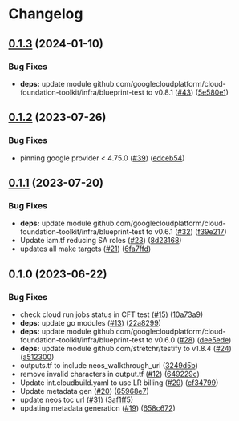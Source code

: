 # Changelog

## [0.1.3](https://github.com/GoogleCloudPlatform/terraform-large-data-sharing-java-webapp/compare/v0.1.2...v0.1.3) (2024-01-10)


### Bug Fixes

* **deps:** update module github.com/googlecloudplatform/cloud-foundation-toolkit/infra/blueprint-test to v0.8.1 ([#43](https://github.com/GoogleCloudPlatform/terraform-large-data-sharing-java-webapp/issues/43)) ([5e580e1](https://github.com/GoogleCloudPlatform/terraform-large-data-sharing-java-webapp/commit/5e580e1af94bdba24dd2b5698988d39279420e15))

## [0.1.2](https://github.com/GoogleCloudPlatform/terraform-large-data-sharing-java-webapp/compare/v0.1.1...v0.1.2) (2023-07-26)


### Bug Fixes

* pinning google provider &lt; 4.75.0 ([#39](https://github.com/GoogleCloudPlatform/terraform-large-data-sharing-java-webapp/issues/39)) ([edceb54](https://github.com/GoogleCloudPlatform/terraform-large-data-sharing-java-webapp/commit/edceb5452623558caa95ec98f4246232dad43144))

## [0.1.1](https://github.com/GoogleCloudPlatform/terraform-large-data-sharing-java-webapp/compare/v0.1.0...v0.1.1) (2023-07-20)


### Bug Fixes

* **deps:** update module github.com/googlecloudplatform/cloud-foundation-toolkit/infra/blueprint-test to v0.6.1 ([#32](https://github.com/GoogleCloudPlatform/terraform-large-data-sharing-java-webapp/issues/32)) ([f39e217](https://github.com/GoogleCloudPlatform/terraform-large-data-sharing-java-webapp/commit/f39e2179146f8680f2ecddc59ab401bc9f160221))
* Update iam.tf reducing SA roles ([#23](https://github.com/GoogleCloudPlatform/terraform-large-data-sharing-java-webapp/issues/23)) ([8d23168](https://github.com/GoogleCloudPlatform/terraform-large-data-sharing-java-webapp/commit/8d2316891ef8c21c04908d62f01dafd6ac58203e))
* updates all make targets ([#21](https://github.com/GoogleCloudPlatform/terraform-large-data-sharing-java-webapp/issues/21)) ([6fa7ffd](https://github.com/GoogleCloudPlatform/terraform-large-data-sharing-java-webapp/commit/6fa7ffd2d5871a1c8adfbe337f9331b9f72b41c1))

## 0.1.0 (2023-06-22)


### Bug Fixes

* check cloud run jobs status in CFT test ([#15](https://github.com/GoogleCloudPlatform/terraform-large-data-sharing-java-webapp/issues/15)) ([10a73a9](https://github.com/GoogleCloudPlatform/terraform-large-data-sharing-java-webapp/commit/10a73a96ed32558b24c3b483cfbf091ae95f9a76))
* **deps:** update go modules ([#13](https://github.com/GoogleCloudPlatform/terraform-large-data-sharing-java-webapp/issues/13)) ([22a8299](https://github.com/GoogleCloudPlatform/terraform-large-data-sharing-java-webapp/commit/22a8299f49f41887eead59a30677e1e092d44113))
* **deps:** update module github.com/googlecloudplatform/cloud-foundation-toolkit/infra/blueprint-test to v0.6.0 ([#28](https://github.com/GoogleCloudPlatform/terraform-large-data-sharing-java-webapp/issues/28)) ([dee5ede](https://github.com/GoogleCloudPlatform/terraform-large-data-sharing-java-webapp/commit/dee5edef67697c1a0f5e60897b8b2c36d8cbb777))
* **deps:** update module github.com/stretchr/testify to v1.8.4 ([#24](https://github.com/GoogleCloudPlatform/terraform-large-data-sharing-java-webapp/issues/24)) ([a512300](https://github.com/GoogleCloudPlatform/terraform-large-data-sharing-java-webapp/commit/a5123006660bc916e7cdcba53fa9260986c6fedd))
* outputs.tf to include neos_walkthrough_url ([3249d5b](https://github.com/GoogleCloudPlatform/terraform-large-data-sharing-java-webapp/commit/3249d5bba64133e9dc2c520988e9691d0fe241b1))
* remove invalid characters in output.tf ([#12](https://github.com/GoogleCloudPlatform/terraform-large-data-sharing-java-webapp/issues/12)) ([649229c](https://github.com/GoogleCloudPlatform/terraform-large-data-sharing-java-webapp/commit/649229c52bb98453ac2cc763c4c8012ed2c0e5b2))
* Update int.cloudbuild.yaml to use LR billing ([#29](https://github.com/GoogleCloudPlatform/terraform-large-data-sharing-java-webapp/issues/29)) ([cf34799](https://github.com/GoogleCloudPlatform/terraform-large-data-sharing-java-webapp/commit/cf347994e468a01372009cbd7693665c535615c3))
* Update metadata gen ([#20](https://github.com/GoogleCloudPlatform/terraform-large-data-sharing-java-webapp/issues/20)) ([65968e7](https://github.com/GoogleCloudPlatform/terraform-large-data-sharing-java-webapp/commit/65968e74e220ab461d1bbe4ffe3361bbab304eb4))
* update neos toc url ([#31](https://github.com/GoogleCloudPlatform/terraform-large-data-sharing-java-webapp/issues/31)) ([3af1ff5](https://github.com/GoogleCloudPlatform/terraform-large-data-sharing-java-webapp/commit/3af1ff5e5e1da1306c683a2e1765cac2bf58fd94))
* updating metadata generation ([#19](https://github.com/GoogleCloudPlatform/terraform-large-data-sharing-java-webapp/issues/19)) ([658c672](https://github.com/GoogleCloudPlatform/terraform-large-data-sharing-java-webapp/commit/658c6724e030b3dd8e3dc3aa0cb77fdc81090941))
